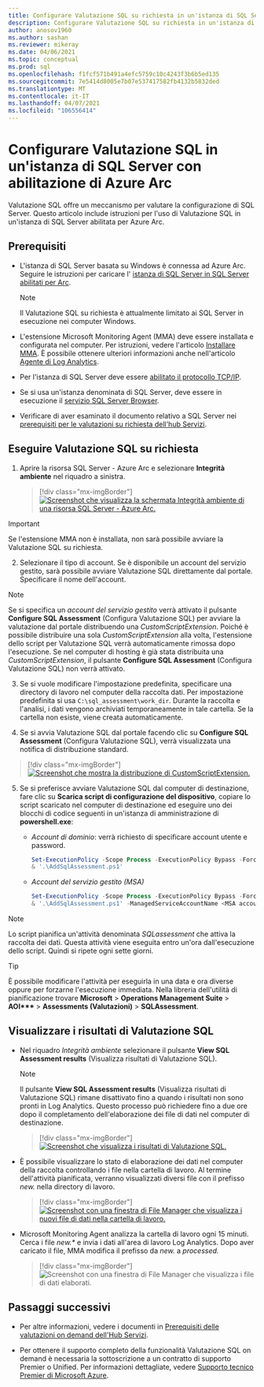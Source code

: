 ```yaml
---
title: Configurare Valutazione SQL su richiesta in un'istanza di SQL Server con abilitazione di Azure Arc
description: Configurare Valutazione SQL su richiesta in un'istanza di SQL Server con abilitazione di Azure Arc
author: anosov1960
ms.author: sashan
ms.reviewer: mikeray
ms.date: 04/06/2021
ms.topic: conceptual
ms.prod: sql
ms.openlocfilehash: f1fcf571b491a4efc5759c10c4243f3b6b5ed135
ms.sourcegitcommit: 7e5414d8005e7b07e537417582fb4132b5832ded
ms.translationtype: MT
ms.contentlocale: it-IT
ms.lasthandoff: 04/07/2021
ms.locfileid: "106556414"
---
```

# <a name="configure-sql-assessment-on-an-azure-arc-enabled-sql-server-instance"></a>Configurare Valutazione SQL in un'istanza di SQL Server con abilitazione di Azure Arc

Valutazione SQL offre un meccanismo per valutare la configurazione di SQL Server. Questo articolo include istruzioni per l'uso di Valutazione SQL in un'istanza di SQL Server abilitata per Azure Arc.

## <a name="prerequisites"></a>Prerequisiti

* L'istanza di SQL Server basata su Windows è connessa ad Azure Arc. Seguire le istruzioni per caricare l' [istanza di SQL Server in SQL Server abilitati per Arc](connect.md).
   
   > [!NOTE]
   > Il Valutazione SQL su richiesta è attualmente limitato ai SQL Server in esecuzione nei computer Windows.

* L'estensione Microsoft Monitoring Agent (MMA) deve essere installata e configurata nel computer. Per istruzioni, vedere l'articolo [Installare MMA](configure-advanced-data-security.md#install-microsoft-monitoring-agent-mma). È possibile ottenere ulteriori informazioni anche nell'articolo [Agente di Log Analytics](/azure/azure-monitor/platform/log-analytics-agent).

* Per l'istanza di SQL Server deve essere [abilitato il protocollo TCP/IP](../../database-engine/configure-windows/enable-or-disable-a-server-network-protocol.md).

* Se si usa un'istanza denominata di SQL Server, deve essere in esecuzione il [servizio SQL Server Browser](../../tools/configuration-manager/sql-server-browser-service.md).

* Verificare di aver esaminato il documento relativo a SQL Server nei [prerequisiti per le valutazioni su richiesta dell'hub Servizi](/services-hub/health/assessment-prereq-docs#on-demand-assessment-prerequisite-documents).

## <a name="run-on-demand-sql-assessment"></a>Eseguire Valutazione SQL su richiesta

1. Aprire la risorsa SQL Server - Azure Arc e selezionare **Integrità ambiente** nel riquadro a sinistra.

   > [!div class="mx-imgBorder"]
   > [ ![Screenshot che visualizza la schermata Integrità ambiente di una risorsa SQL Server - Azure Arc.](media/assess/sql-assessment-heading-sql-server-arc.png) ](media/assess/sql-assessment-heading-sql-server-arc.png#lightbox)

> [!IMPORTANT]
> Se l'estensione MMA non è installata, non sarà possibile avviare la Valutazione SQL su richiesta.

2. Selezionare il tipo di account. Se è disponibile un account del servizio gestito, sarà possibile avviare Valutazione SQL direttamente dal portale. Specificare il nome dell'account.

> [!NOTE]
> Se si specifica un *account del servizio gestito* verrà attivato il pulsante **Configure SQL Assessment** (Configura Valutazione SQL) per avviare la valutazione dal portale distribuendo una *CustomScriptExtension*. Poiché è possibile distribuire una sola *CustomScriptExtension* alla volta, l'estensione dello script per Valutazione SQL verrà automaticamente rimossa dopo l'esecuzione. Se nel computer di hosting è già stata distribuita una *CustomScriptExtension*, il pulsante **Configure SQL Assessment** (Configura Valutazione SQL) non verrà attivato.

3. Se si vuole modificare l'impostazione predefinita, specificare una directory di lavoro nel computer della raccolta dati. Per impostazione predefinita si usa `C:\sql_assessment\work_dir`. Durante la raccolta e l'analisi, i dati vengono archiviati temporaneamente in tale cartella. Se la cartella non esiste, viene creata automaticamente.

4. Se si avvia Valutazione SQL dal portale facendo clic su **Configure SQL Assessment** (Configura Valutazione SQL), verrà visualizzata una notifica di distribuzione standard.

> [!div class="mx-imgBorder"]
   > [ ![Screenshot che mostra la distribuzione di CustomScriptExtension.](media/assess/sql-assessment-custom-script-deployment.png) ](media/assess/sql-assessment-custom-script-deployment.png#lightbox)

5. Se si preferisce avviare Valutazione SQL dal computer di destinazione, fare clic su **Scarica script di configurazione del dispositivo**, copiare lo script scaricato nel computer di destinazione ed eseguire uno dei blocchi di codice seguenti in un'istanza di amministrazione di **powershell.exe**:

   * _Account di dominio_:  verrà richiesto di specificare account utente e password.

      ```powershell
      Set-ExecutionPolicy -Scope Process -ExecutionPolicy Bypass -Force
      & '.\AddSqlAssessment.ps1'
      ```

   * _Account del servizio gestito (MSA)_

      ```powershell
      Set-ExecutionPolicy -Scope Process -ExecutionPolicy Bypass -Force
      & '.\AddSqlAssessment.ps1' -ManagedServiceAccountName <MSA account name>
      ```

> [!NOTE]
> Lo script pianifica un'attività denominata *SQLassessment* che attiva la raccolta dei dati. Questa attività viene eseguita entro un'ora dall'esecuzione dello script. Quindi si ripete ogni sette giorni.

> [!TIP]
> È possibile modificare l'attività per eseguirla in una data e ora diverse oppure per forzarne l'esecuzione immediata. Nella libreria dell'utilità di pianificazione trovare **Microsoft** > **Operations Management Suite** > **AOI\*\*\***  > **Assessments (Valutazioni)**  > **SQLAssessment**.

## <a name="view-sql-assessment-results"></a>Visualizzare i risultati di Valutazione SQL

* Nel riquadro _Integrità ambiente_ selezionare il pulsante **View SQL Assessment results** (Visualizza risultati di Valutazione SQL).

   > [!NOTE]
   > Il pulsante **View SQL Assessment results** (Visualizza risultati di Valutazione SQL) rimane disattivato fino a quando i risultati non sono pronti in Log Analytics. Questo processo può richiedere fino a due ore dopo il completamento dell'elaborazione dei file di dati nel computer di destinazione.

   > [!div class="mx-imgBorder"]
   > [ ![Screenshot che visualizza i risultati di Valutazione SQL.](media/assess/sql-assessment-results.png) ](media/assess/sql-assessment-results.png#lightbox)

* È possibile visualizzare lo stato di elaborazione dei dati nel computer della raccolta controllando i file nella cartella di lavoro. Al termine dell'attività pianificata, verranno visualizzati diversi file con il prefisso _new._ nella directory di lavoro.

   > [!div class="mx-imgBorder"]
   > [ ![Screenshot con una finestra di File Manager che visualizza i nuovi file di dati nella cartella di lavoro.](media/assess/sql-assessment-data-files-ready.png) ](media/assess/sql-assessment-data-files-ready.png#lightbox)

* Microsoft Monitoring Agent analizza la cartella di lavoro ogni 15 minuti. Cerca i file _new.*_ e invia i dati all'area di lavoro Log Analytics. Dopo aver caricato il file, MMA modifica il prefisso da _new._ a _processed._

   > [!div class="mx-imgBorder"]
   > ![Screenshot con una finestra di File Manager che visualizza i file di dati elaborati.](media/assess/sql-assessment-data-files-processed.png)

## <a name="next-steps"></a>Passaggi successivi

* Per altre informazioni, vedere i documenti in [Prerequisiti delle valutazioni on demand dell'Hub Servizi](/services-hub/health/assessment-prereq-docs#on-demand-assessment-prerequisite-documents).

* Per ottenere il supporto completo della funzionalità Valutazione SQL on demand è necessaria la sottoscrizione a un contratto di supporto Premier o Unified. Per informazioni dettagliate, vedere [Supporto tecnico Premier di Microsoft Azure](https://azure.microsoft.com/support/plans/premier).
